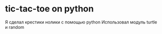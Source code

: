 
# tic-tac-toe on python
Я сделал крестики нолики с помощью python
Использовал модуль turtle и random
